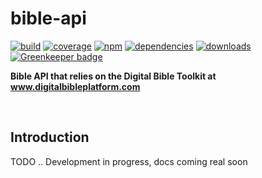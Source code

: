 # bible-api

[![build](https://img.shields.io/travis/danday74/bible-api/master.svg?label=linux)](https://travis-ci.org/danday74/bible-api)
[![coverage](https://coveralls.io/repos/github/danday74/bible-api/badge.svg)](https://coveralls.io/github/danday74/bible-api)
[![npm](https://img.shields.io/npm/v/bible-api.svg)](https://www.npmjs.com/package/bible-api)
[![dependencies](https://david-dm.org/danday74/bible-api/status.svg)](https://david-dm.org/danday74/bible-api)
[![downloads](https://img.shields.io/npm/dm/bible-api.svg)](https://www.npmjs.com/package/bible-api) [![Greenkeeper badge](https://badges.greenkeeper.io/danday74/bible-api.svg)](https://greenkeeper.io/)

**Bible API that relies on the Digital Bible Toolkit at www.digitalbibleplatform.com**



<br>

## Introduction

TODO .. Development in progress, docs coming real soon

